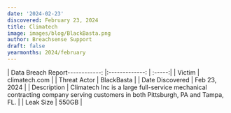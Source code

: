 ```yaml
---
date: '2024-02-23'
discovered: February 23, 2024
title: Climatech
image: images/blog/BlackBasta.png
author: Breachsense Support
draft: false
yearmonths: 2024/february
---
```


| Data Breach Report------------:     |:-------------:    | :-----:|
| Victim      | climatech.com      | 
| Threat Actor      | BlackBasta      | 
| Date Discovered      | Feb 23, 2024      | 
| Description      | Climatech Inc is a large full-service mechanical contracting company serving customers in both Pittsburgh, PA and Tampa, FL.      | 
| Leak Size      | 550GB      | 

